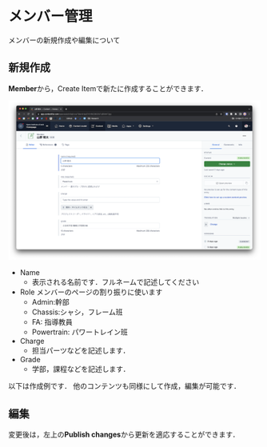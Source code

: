# メンバー管理

メンバーの新規作成や編集について

## 新規作成

**Member**から，Create Itemで新たに作成することができます．

![member](pic/member.png)

- Name
  - 表示される名前です．フルネームで記述してください
- Role メンバーのページの割り振りに使います
  - Admin:幹部
  - Chassis:シャシ，フレーム班
  - FA: 指導教員
  - Powertrain: パワートレイン班
- Charge
  - 担当パーツなどを記述します．
- Grade
  - 学部，課程などを記述します．

以下は作成例です．
他のコンテンツも同様にして作成，編集が可能です．

## 編集

変更後は，左上の**Publish changes**から更新を適応することができます．
